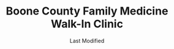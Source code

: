 ---
layout: location-page
date: Last Modified
description: "Local COVID-19 testing is available at Boone County Family Medicine Walk-In Clinic in Boone, Iowa, USA."
permalink: "locations/iowa/boone/boone-county-family-medicine-walk-in-clinic/"
tags:
  - locations
  - iowa
title: Boone County Family Medicine Walk-In Clinic
uniqueName: boone-county-family-medicine-walk-in-clinic
state: Iowa
stateAbbr: IA
hood: "Boone"
address: " 120 S Story St"
city: "Boone"
zip: "50036"
zipsNearby: "50601 50002 50003 50005 50006 50043 50227 50420 50007 50009 50010 50011 50012 50013 50014 50021 50023 50608 51430 51433 50025 50516 50026 50518 50028 50029 50609 50031 50421 50032 50033 50034 50519 50035 50036 50037 50099 50038 50039 50040 50041 50520 51436 50521 50523 50046 50047 51401 50048 50050 50524 50525 50526 50051 50054 50055 50056 50621 50058 50431 50061 50529 50063 50064 50066 50530 51440 50301 50302 50303 50304 50305 50306 50307 50308 50309 50310 50311 50312 50313 50314 50315 50316 50317 50318 50319 50320 50321 50322 50323 50324 50325 50327 50328 50329 50330 50331 50332 50333 50334 50335 50336 50339 50340 50359 50360 50361 50362 50363 50364 50367 50368 50369 50380 50381 50391 50392 50393 50394 50395 50396 50398 50936 50940 50947 50950 50980 50981 50982 50983 50069 50265 50266 50070 50071 50532 50533 50072 50627 50073 50075 50076 50117 50538 50078 50540 50501 50569 50101 50102 50632 50633 50105 50106 50541 50635 51443 50542 50439 50543 50107 50109 50110 50849 50111 50638 50115 51444 50441 50544 50545 50118 50252 50120 50642 50122 50548 50124 50125 50126 50128 50059 50129 50130 50131 50551 50132 50447 50134 50135 50137 50552 51449 51451 50452 50141 50142 50557 50145 51452 50146 50148 50558 51453 50152 50560 50561 50154 50155 50156 51455 50563 50158 50160 50161 50162 50164 50001 50166 50167 50127 50168 50169 50170 50173 50566 50201 50206 50208 50210 50211 50212 50214 50571 50216 50217 50218 50220 50222 50223 50225 50574 50226 50575 50228 50229 50230 51459 50231 50232 50233 50577 50234 50235 50579 50236 50470 50237 50582 50239 50240 50241 51462 50243 50244 50586 50246 50247 50672 50248 50249 50250 51463 50591 50257 50258 50259 50261 50594 50263 50595 50680 50269 50271 50273 50276 50599 50277 50278 50347 50397" 
mapUrl: "http://maps.apple.com/?q=Boone+County+Family+Medicine+Walk-In+Clinic&address=120+S+Story+St,Boone,Iowa,50036"
locationType: Walk-in
phone: "515-433-8585"
website: "https://www.boonehospital.com/services/boone-county-family-medicine"
onlineBooking: undefined
closed: undefined
closedUpdate: May 23rd, 2020
notes: "By appointment only."
days: Weekdays
hours: 9AM-8PM
altDays: Saturdays
altHours: 9AM-7PM
alt2Days: Sundays
alt2Hours: 9AM-5:30PM
ctaMessage: Learn more
ctaUrl: "https://www.boonehospital.com/services/boone-county-family-medicine"
---
